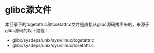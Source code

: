 # glibc源文件

本目录下的tcgetattr.c和tcsetattr.c文件是直接从glibc源码拷贝来的，来源于glibc源码的以下路径：

- glibc/sysdeps/unix/sysv/linux/tcgetattr.c
- glibc/sysdeps/unix/sysv/linux/tcsetattr.c